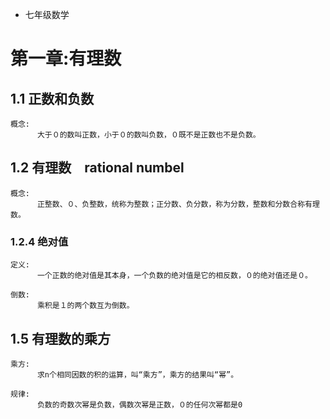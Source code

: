 - 七年级数学

# 第一章:有理数
## 1.1 正数和负数
    
    概念:
          大于０的数叫正数，小于０的数叫负数，０既不是正数也不是负数。

## 1.2 有理数　rational numbel

    概念:
          正整数、０、负整数，统称为整数；正分数、负分数，称为分数，整数和分数合称有理数。

### 1.2.4 绝对值

    定义:
          一个正数的绝对值是其本身，一个负数的绝对值是它的相反数，０的绝对值还是０。

    倒数:
          乘积是１的两个数互为倒数。

## 1.5 有理数的乘方
  
    乘方:
          求n个相同因数的积的运算，叫“乘方”，乘方的结果叫“幂”。

    规律:
          负数的奇数次幂是负数，偶数次幂是正数，０的任何次幂都是0
